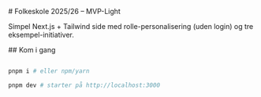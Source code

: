 \# Folkeskole 2025/26 – MVP-Light





Simpel Next.js + Tailwind side med rolle-personalisering (uden login) og tre eksempel-initiativer.





\## Kom i gang





```bash

pnpm i # eller npm/yarn

pnpm dev # starter på http://localhost:3000

